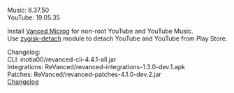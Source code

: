 Music: 6.37.50  
YouTube: 19.05.35  

Install [Vanced Microg](https://github.com/TeamVanced/VancedMicroG/releases) for non-root YouTube and YouTube Music.  
Use [zygisk-detach](https://github.com/j-hc/zygisk-detach) module to detach YouTube and YouTube from Play Store.  

Changelog:  
CLI: inotia00/revanced-cli-4.4.1-all.jar  
Integrations: ReVanced/revanced-integrations-1.3.0-dev.1.apk  
Patches: ReVanced/revanced-patches-4.1.0-dev.2.jar  
[Changelog](https://github.com/ReVanced/revanced-patches/releases/tag/vdev.2)  
